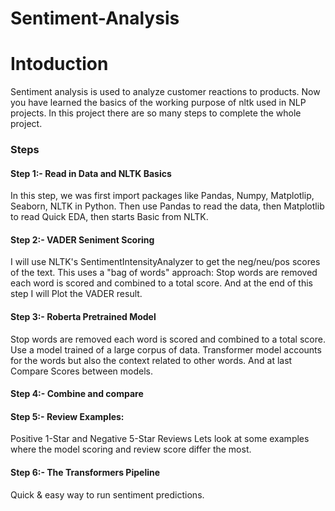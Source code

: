 # Sentiment-Analysis
<h1>Intoduction</h1>

Sentiment analysis is used to analyze customer reactions to products. Now you have learned the basics of the working purpose of nltk used in NLP projects. In this project there are so many steps to complete the whole project.

<h3>Steps</h3>

<h4>Step 1:- Read in Data and NLTK Basics</h4>

In this step, we was first import packages like Pandas, Numpy, Matplotlip, Seaborn, NLTK in Python. Then use Pandas to read the data, then Matplotlib to read Quick EDA, then starts Basic from NLTK.

<h4>Step 2:- VADER Seniment Scoring</h4>

I will use NLTK's SentimentIntensityAnalyzer to get the neg/neu/pos scores of the text.
This uses a "bag of words" approach:
Stop words are removed
each word is scored and combined to a total score.
And at the end of this step I will Plot the VADER result.

<h4>Step 3:- Roberta Pretrained Model</h4>

Stop words are removed
each word is scored and combined to a total score.
Use a model trained of a large corpus of data.
Transformer model accounts for the words but also the context related to other words.
And at last Compare Scores between models.

<h4>Step 4:- Combine and compare</h4>

<h4>Step 5:- Review Examples:</h4>

Positive 1-Star and Negative 5-Star Reviews
Lets look at some examples where the model scoring and review score differ the most.

<h4>Step 6:- The Transformers Pipeline</h4>

Quick & easy way to run sentiment predictions.
